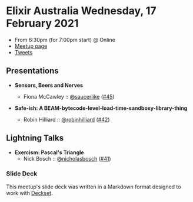 # Elixir Australia Wednesday, 17 February 2021

- From 6:30pm (for 7:00pm start) @ Online
- [Meetup page][]
- [Tweets][]

## Presentations

- **Sensors, Beers and Nerves**
  - Fiona McCawley :: [@saucerlike][] ([#45][])

- **Safe-ish: A BEAM-bytecode-level-load-time-sandboxy-library-thing**
  - Robin Hilliard :: [@robinhilliard][] ([#42][])

## Lightning Talks

- **Exercism: Pascal's Triangle**
  - Nick Bosch :: [@nicholasbosch][] ([#41][])

### Slide Deck

This meetup's slide deck was written in a Markdown format designed to work with
[Deckset][].

[@saucerlike]: https://twitter.com/saucerlike
[#45]: https://github.com/elixirsydney/elixirsydney/issues/45

[@robinhilliard]: https://twitter.com/robinhilliard
[#42]: https://github.com/elixirsydney/elixirsydney/issues/42

[@nicholasbosch]: https://twitter.com/nicholasbosch
[#41]: https://github.com/elixirsydney/elixirsydney/issues/41

[Meetup page]: https://www.meetup.com/elixir-sydney/events/zrlnzryccdbwb/
[Tweets]: https://twitter.com/search?f=tweets&q=ElixirSydney%20since%3A2021-02-16%20until%3A2021-02-18&src=typd
[Deckset]: https://www.decksetapp.com/
